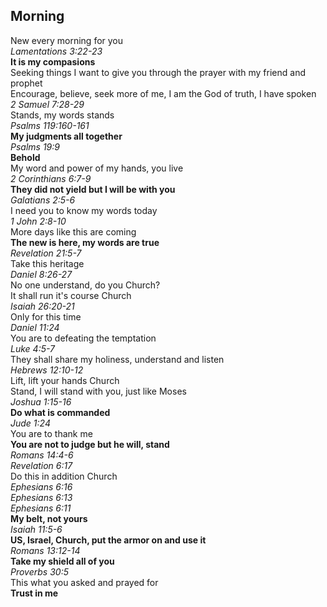 ## Morning

New every morning for you  
_Lamentations 3:22-23_  
**It is my compasions**  
Seeking things I want to give you through the prayer with my friend and prophet  
Encourage, believe, seek more of me, I am the God of truth, I have spoken  
_2 Samuel 7:28-29_  
Stands, my words stands  
_Psalms 119:160-161_  
**My judgments all together**  
_Psalms 19:9_  
**Behold**  
My word and power of my hands, you live  
_2 Corinthians 6:7-9_  
**They did not yield but I will be with you**  
_Galatians 2:5-6_  
I need you to know my words today  
_1 John 2:8-10_  
More days like this are coming  
**The new is here, my words are true**  
_Revelation 21:5-7_  
Take this heritage  
_Daniel 8:26-27_  
No one understand, do you Church?  
It shall run it's course Church  
_Isaiah 26:20-21_  
Only for this time  
_Daniel 11:24_  
You are to defeating the temptation  
_Luke 4:5-7_  
They shall share my holiness, understand and listen  
_Hebrews 12:10-12_  
Lift, lift your hands Church  
Stand, I will stand with you, just like Moses  
_Joshua 1:15-16_  
**Do what is commanded**  
_Jude 1:24_  
You are to thank me  
**You are not to judge but he will, stand**  
_Romans 14:4-6_  
_Revelation 6:17_  
Do this in addition Church  
_Ephesians 6:16_  
_Ephesians 6:13_  
_Ephesians 6:11_  
**My belt, not yours**  
_Isaiah 11:5-6_  
**US, Israel, Church, put the armor on and use it**  
_Romans 13:12-14_  
**Take my shield all of you**  
_Proverbs 30:5_  
This what you asked and prayed for  
**Trust in me**  
